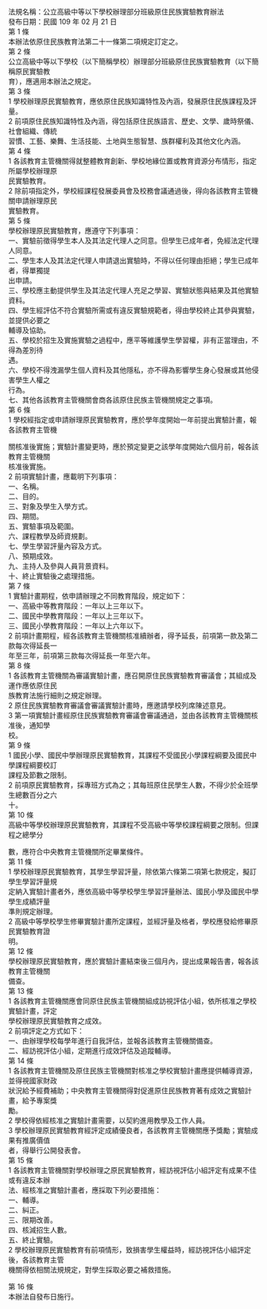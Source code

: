 法規名稱：公立高級中等以下學校辦理部分班級原住民族實驗教育辦法  
發布日期：民國 109 年 02 月 21 日  
第 1 條  
本辦法依原住民族教育法第二十一條第二項規定訂定之。  
第 2 條  
公立高級中等以下學校（以下簡稱學校）辦理部分班級原住民族實驗教育（以下簡稱原民實驗教  
育），應適用本辦法之規定。  
第 3 條  
1 學校辦理原民實驗教育，應依原住民族知識特性及內涵，發展原住民族課程及評量。  
2 前項原住民族知識特性及內涵，得包括原住民族語言、歷史、文學、歲時祭儀、社會組織、傳統  
習慣、工藝、樂舞、生活技能、土地與生態智慧、族群權利及其他文化內涵。  
第 4 條  
1 各該教育主管機關得就整體教育創新、學校地緣位置或教育資源分布情形，指定所屬學校辦理原  
民實驗教育。  
2 除前項指定外，學校經課程發展委員會及校務會議通過後，得向各該教育主管機關申請辦理原民  
實驗教育。  
第 5 條  
學校辦理原民實驗教育，應遵守下列事項：  
一、實驗前徵得學生本人及其法定代理人之同意。但學生已成年者，免經法定代理人同意。  
二、學生本人及其法定代理人申請退出實驗時，不得以任何理由拒絕；學生已成年者，得單獨提  
出申請。  
三、學校應主動提供學生及其法定代理人充足之學習、實驗狀態與結果及其他實驗資料。  
四、學生經評估不符合實驗所需或有違反實驗規範者，得由學校終止其參與實驗，並提供必要之  
輔導及協助。  
五、學校於招生及實施實驗之過程中，應平等維護學生學習權，非有正當理由，不得為差別待  
遇。  
六、學校不得洩漏學生個人資料及其他隱私，亦不得為影響學生身心發展或其他侵害學生人權之  
行為。  
七、其他各該教育主管機關會商各該原住民族主管機關規定之事項。  
第 6 條  
1 學校經指定或申請辦理原民實驗教育，應於學年度開始一年前提出實驗計畫，報各該教育主管機  


關核准後實施；實驗計畫變更時，應於預定變更之該學年度開始六個月前，報各該教育主管機關  
核准後實施。  
2 前項實驗計畫，應載明下列事項：  
一、名稱。  
二、目的。  
三、對象及學生入學方式。  
四、期間。  
五、實驗事項及範圍。  
六、課程教學及師資規劃。  
七、學生學習評量內容及方式。  
八、預期成效。  
九、主持人及參與人員背景資料。  
十、終止實驗後之處理措施。  
第 7 條  
1 實驗計畫期程，依申請辦理之不同教育階段，規定如下：  
一、高級中等教育階段：一年以上三年以下。  
二、國民中學教育階段：一年以上三年以下。  
三、國民小學教育階段：一年以上六年以下。  
2 前項計畫期程，經各該教育主管機關核准續辦者，得予延長，前項第一款及第二款每次得延長一  
年至三年，前項第三款每次得延長一年至六年。  
第 8 條  
1 各該教育主管機關為審議實驗計畫，應召開原住民族實驗教育審議會；其組成及運作應依原住民  
族教育法施行細則之規定辦理。  
2 原住民族實驗教育審議會審議實驗計畫時，應邀請學校列席陳述意見。  
3 第一項實驗計畫經原住民族實驗教育審議會審議通過，並由各該教育主管機關核准後，通知學  
校。  
第 9 條  
1 國民小學、國民中學辦理原民實驗教育，其課程不受國民小學課程綱要及國民中學課程綱要校訂  
課程及節數之限制。  
2 前項原民實驗教育，採專班方式為之；其每班原住民學生人數，不得少於全班學生總數百分之六  
十。  
第 10 條  
高級中等學校辦理原民實驗教育，其課程不受高級中等學校課程綱要之限制。但課程之總學分  


數，應符合中央教育主管機關所定畢業條件。  
第 11 條  
1 學校辦理原民實驗教育，其學生學習評量，除依第六條第二項第七款規定，擬訂學生學習評量規  
定納入實驗計畫者外，應依高級中等學校學生學習評量辦法、國民小學及國民中學學生成績評量  
準則規定辦理。  
2 高級中等學校學生修畢實驗計畫所定課程，並經評量及格者，學校應發給修畢原民實驗教育證  
明。  
第 12 條  
學校辦理原民實驗教育，應於實驗計畫結束後三個月內，提出成果報告書，報各該教育主管機關  
備查。  
第 13 條  
1 各該教育主管機關應會同原住民族主管機關組成訪視評估小組，依所核准之學校實驗計畫，評定  
學校辦理原民實驗教育之成效。  
2 前項評定之方式如下：  
一、由辦理學校每學年進行自我評估，並報各該教育主管機關備查。  
二、經訪視評估小組，定期進行成效評估及追蹤輔導。  
第 14 條  
1 各該教育主管機關及原住民族主管機關對核准之學校實驗計畫應提供輔導資源，並得視國家財政  
狀況給予經費補助；中央教育主管機關得對促進原住民族教育著有成效之實驗計畫，給予專案獎  
勵。  
2 學校得依經核准之實驗計畫需要，以契約進用教學及工作人員。  
3 學校辦理原民實驗教育經評定成績優良者，各該教育主管機關應予獎勵；實驗成果有推廣價值  
者，得舉行公開發表會。  
第 15 條  
1 各該教育主管機關對學校辦理之原民實驗教育，經訪視評估小組評定有成果不佳或有違反本辦  
法、經核准之實驗計畫者，應採取下列必要措施：  
一、輔導。  
二、糾正。  
三、限期改善。  
四、核減招生人數。  
五、終止實驗。  
2 學校辦理原民實驗教育有前項情形，致損害學生權益時，經訪視評估小組評定後，各該教育主管  
機關得依相關法規規定，對學生採取必要之補救措施。  


第 16 條  
本辦法自發布日施行。  


